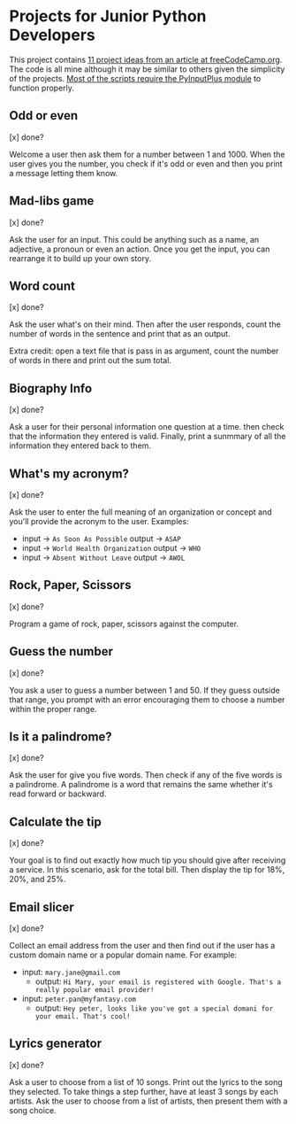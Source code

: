# Projects for Junior Python Developers

This project contains [11 project ideas from an article at freeCodeCamp.org](https://www.freecodecamp.org/news/python-projects-junior-developers/). The code is all mine although it may be similar to others given the simplicity of the projects. [Most of the scripts require the PyInputPlus module](https://pypi.org/project/PyInputPlus/) to function properly.
 
## Odd or even

[x] done?

Welcome a user then ask them for a number between 1 and 1000. When the user gives you the number, you check if it's odd or even and then you print a message letting them know.

## Mad-libs game

[x] done?

Ask the user for an input. This could be anything such as a name, an adjective, a pronoun or even an action. Once you get the input, you can rearrange it to build up your own story.

##  Word count

[x] done?

Ask the user what's on their mind. Then after the user responds, count the number of words in the sentence and print that as an output.

Extra credit: open a text file that is pass in as argument, count the number of words in there and print out the sum total.

## Biography Info

[x] done?

Ask a user for their personal information one question at a time. then check that the information they entered is valid. Finally, print a sunmmary of all the information they entered back to them.

## What's my acronym?

[x] done?

Ask the user to enter the full meaning of an organization or concept and you'll provide the acronym to the user. Examples:

- input -> `As Soon As Possible` output -> `ASAP`
- input -> `World Health Organization` output -> `WHO`
- input -> `Absent Without Leave` output -> `AWOL`

## Rock, Paper, Scissors

[x] done?

Program a game of rock, paper, scissors against the computer.

## Guess the number

[x] done?

You ask a user to guess a number between 1 and 50. If they guess outside that range, you prompt with an error encouraging them to choose a number within the proper range.

## Is it a palindrome?

[x] done?

Ask the user for give you five words. Then check if any of the five words is a palindrome. A palindrome is a word that remains the same whether it's read forward or backward.

##  Calculate the tip

[x] done?

Your goal is to find out exactly how much tip you should give after receiving a service. In this scenario, ask for the total bill. Then display the tip for 18%, 20%, and 25%.

##  Email slicer

[x] done?

Collect an email address from the user and then find out if the user has a custom domain name or a popular domain name. For example:

- input: `mary.jane@gmail.com`
  - output: `Hi Mary, your email is registered with Google. That's a really popular email provider!`
- input: `peter.pan@myfantasy.com`
  - output: `Hey peter, looks like you've got a special domani for your email. That's cool!`

## Lyrics generator

[x] done?

Ask a user to choose from a list of 10 songs. Print out the lyrics to the song they selected. To take things a step further, have at least 3 songs by each artists. Ask the user to choose from a list of artists, then present them with a song choice.